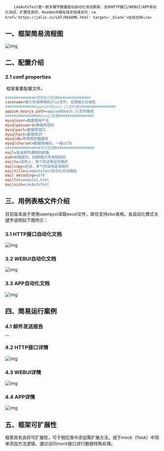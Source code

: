 		LeeAutoTest是一款关键字数据驱动自动化测试框架，支持HTTP接口/WEBUI/APP自动化测试，扩展性良好。Readme详细在线文档请访问：<a href='https://jmlin.cn/LAT/README.html' target='_blank'>在线文档</a>



## 一、框架简易流程图

![img](https://jmlin.cn/LAT/easyreadme.png)

## 二、配置介绍

### 2.1 conf.properties

​		框架重要配置文件。

```ini
##############用例执行配置###############
casename=输入存储用例的xlsx文件，无需输入后缀名
##############appium的main.js文件路径###############
appium_mainjs_path=appium的main.js文件路径
################mysql配置################
mysqluser=数据库用户名
mysqlpassword=数据库密码
mysqlport=数据库端口
mysqlhost=数据库IP
mysqldb=所使用的数据库
mysqlcharset=数据库编码，一般utf8
################邮件配置##################
mail=发送邮件通知的邮箱
pwd=邮箱密码，QQ邮箱为专用授权码
mailto=收件人，多个的话用逗号隔开
mailcopy=抄送，多个的话用逗号隔开
mailtitle=LeeAutoTest自动化测试报告
mail_encoding=utf8
mailtxt=module1.html
mailnick=LeeAutoTest
```



## 三、用例表格文件介绍

​		目前版本由于使用openpyxl读取excel文件，故仅支持xlsx表格。各自动化模式关键字说明如下图所示：

### 3.1 HTTP接口自动化文档

![img](https://jmlin.cn/LAT/interdoc.png)



### 3.2 WEBUI自动化文档

![img](https://jmlin.cn/LAT/webdoc.png)



### 3.3 APP自动化文档

![img](https://jmlin.cn/LAT/APPdoc.png)



## 四、简易运行案例

### 4.1 邮件发送报告

<img src="https://jmlin.cn/LAT/example/mailexample.jpg" alt="img" style="zoom:30%;" />

### 4.2 HTTP接口详情

![img](https://jmlin.cn/LAT/example/interexample.png)



### 4.3 WEBUI详情

![img](https://jmlin.cn/LAT/example/webexample.png)



### 4.4 APP详情

![img](https://jmlin.cn/LAT/example/appexample.png)



## 五、框架可扩展性

​		框架具有良好可扩展性，可于相应类中添加需扩展方法，或于mock（flask）中简单添加方法逻辑，通过访问mock接口进行数据特殊处理。

